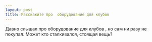 ```yaml
---
layout: post 
title: Расскажите про  оборудование для клубов 
--- 
```

Давно слышал про  оборудование для клубов , но сам ни разу не покупал. Может кто сталкивался, стоящая вещь?